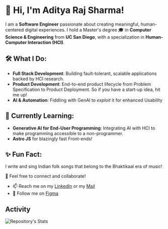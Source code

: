 # 👋 Hi, I'm Aditya Raj Sharma!

I am a **Software Engineer** passionate about creating meaningful, human-centered digital experiences. I hold a Master's degree 🎓 in **Computer Science & Engineering** from **UC San Diego**, with a specialization in **Human-Computer Interaction (HCI)**.

## 🛠️ What I Do:
- **Full Stack Development**: Building fault-tolerant, scalable applications backed by HCI research.
- **Product Development**: End-to-end product lifecycle from Problem Specification to Product Deployment. So if you have a start-up idea, hit me up!
- **AI & Automation**: Fiddling with GenAI to *exploit* it for enhanced Usability

## 🌱 Currently Learning:
- **Generative AI for End-User Programming**: Integrating AI with HCI to make programming accessible to a non-programmer.
- **Astro JS** for blazingly fast Front-ends!

## ✨ Fun Fact:
I write and sing Indian folk songs that belong to the Bhaktikaal era of music!

🔗 Feel free to connect and collaborate!
- 📫 Reach me on my [LinkedIn](https://www.linkedin.com/in/aditya-raj-sharma-/) or my [Mail](mailto:arsharma@ucsd.edu)
- :bell: Follow me on [Figma](https://www.figma.com/@adityarajsharma)
<!---
Rebooting-Me/Rebooting-Me is a ✨ special ✨ repository because its `README.md` (this file) appears on your GitHub profile.
You can click the Preview link to take a look at your changes.
--->
## Activity
<!---
![Repository's Stats](https://github-readme-stats.vercel.app/api?username=Rebooting-Me&show_icons=true) <br /><br />
--->
![Repository's Stats](https://github-readme-stats.vercel.app/api/top-langs/?username=Rebooting-Me&show_icons=true&theme=tokyonight)
